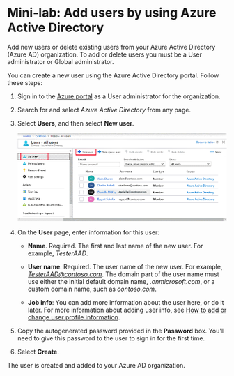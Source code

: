 # Mini-lab: Add users by using Azure Active Directory

Add new users or delete existing users from your Azure Active Directory (Azure AD) organization. To add or delete users you must be a User administrator or Global administrator.

You can create a new user using the Azure Active Directory portal. Follow these steps:

1.	Sign in to the [Azure portal](https://portal.azure.com) as a User administrator for the organization.

2.	Search for and select *Azure Active Directory* from any page.

3.	Select **Users**, and then select **New user**.

    ![Graphic showing the Azure Active Directory page in the Azure portal. All users and New user are highlighted.](../../Linked_Image_Files/AAD_User_NewUser.png)

4.	On the **User** page, enter information for this user:

    - **Name**. Required. The first and last name of the new user. For example, *TesterAAD*.

    - **User name**. Required. The user name of the new user. For example, *TesterAAD@contoso.com*. The domain part of the user name must use either the initial default domain name, *<yourdomainname>.onmicrosoft.com*, or a custom domain name, such as *contoso.com*.

    - **Job info**: You can add more information about the user here, or do it later. For more information about adding user info, see [How to add or change user profile information](https://docs.microsoft.com/en-us/azure/active-directory/fundamentals/active-directory-users-profile-azure-portal).

5.	Copy the autogenerated password provided in the **Password** box. You'll need to give this password to the user to sign in for the first time.

6.	Select **Create**.

The user is created and added to your Azure AD organization.